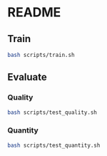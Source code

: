 # README

## Train

```bash
bash scripts/train.sh
```

## Evaluate

### Quality

```bash
bash scripts/test_quality.sh
```

### Quantity

```bash
bash scripts/test_quantity.sh
```
